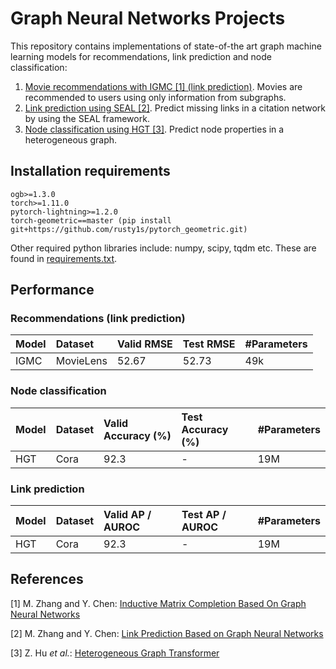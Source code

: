# Graph Neural Networks Projects


This repository contains implementations of state-of-the art graph machine learning models for recommendations, link prediction and node classification:

1. [Movie recommendations with IGMC [1] (link prediction)](igmc-movie-recommendations.ipynb). Movies are recommended to users using only information from subgraphs.  
2. [Link prediction using SEAL [2]](seal-link-prediction.ipynb). Predict missing links in a citation network by using the SEAL framework.
3. [Node classification using HGT [3]](hgt-ogb-mag-node-classification.ipynb). Predict node properties in a heterogeneous graph. 

## Installation requirements
```
ogb>=1.3.0
torch>=1.11.0
pytorch-lightning>=1.2.0
torch-geometric==master (pip install git+https://github.com/rusty1s/pytorch_geometric.git)
```
Other required python libraries include: numpy, scipy, tqdm etc. These are found in [requirements.txt](requirements.txt).


## Performance

### Recommendations (link prediction)
| Model | Dataset | Valid RMSE | Test RMSE | \#Parameters  |
|:-|:-|:-|:-|:-|
| IGMC | MovieLens | 52.67 | 52.73 | 49k |

### Node classification
| Model | Dataset | Valid Accuracy (%) | Test Accuracy (%) | \#Parameters  |
|:-|:-|:-|:-|:-|
| HGT | Cora | 92.3 | - | 19M |

### Link prediction
| Model | Dataset | Valid AP / AUROC | Test AP / AUROC | \#Parameters  |
|:-|:-|:-|:-|:-|
| HGT | Cora | 92.3 | - | 19M |

## References
[1] M. Zhang and Y. Chen: [Inductive Matrix Completion Based On Graph Neural Networks](https://arxiv.org/abs/1904.12058)

[2] M. Zhang and Y. Chen: [Link Prediction Based on Graph Neural Networks](https://arxiv.org/abs/1802.09691)

[3] Z. Hu *et al.*: [Heterogeneous Graph Transformer](https://arxiv.org/abs/2003.01332)

<!-- [] M. Zhang and Y. Chen: [Labeling Trick: A Theory of Using Graph Neural Networks for Multi-Node Representation Learning](https://arxiv.org/pdf/2010.16103.pdf) -->
